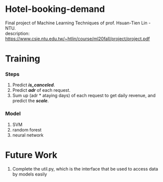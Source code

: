 # Hotel-booking-demand
Final project of Machine Learning Techniques of prof. Hsuan-Tien Lin - NTU.  
description: https://www.csie.ntu.edu.tw/~htlin/course/ml20fall/project/project.pdf

# Training
### Steps
1. Predict ***is_canceled***.
2. Predict ***adr*** of each request.
3. Sum up (adr * ataying days) of each request to get daily revenue, and predict the ***scale***.

### Model
1. SVM
2. random forest
3. neural network

# Future Work
1. Complete the util.py, which is the interface that be used to access data by models easily

